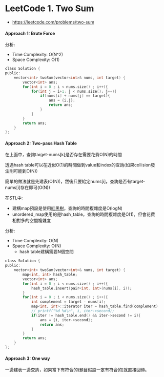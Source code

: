 # LeetCode 1. Two Sum
- https://leetcode.com/problems/two-sum
#### Approach 1: Brute Force
分析:
- Time Complexity: O(N^2)
- Space Complexity: O(1)


``` c
class Solution {
public:
    vector<int> twoSum(vector<int>& nums, int target) {
        vector<int> ans;
        for(int i = 0 ; i < nums.size() ; i++){
            for(int j = i+1; j < nums.size(); j++){
                if(nums[i] + nums[j] == target){
                    ans = {i,j};
                    return ans;
                }
            }
        }
        return ans;
    }
};
```

#### Approach 2: Two-pass Hash Table
在上面中，查詢target-nums[k]是否存在需要花費O(N)的時間

透過hash table可以在近似O(1)的時間做到value和index的查詢(如果collision發生則可能到O(N))

簡單的做法就是先建表(O(N))，然後只要給定nums[i]，查詢是否有target-nums[i]存在即可(O(N))

在STL中:
- 建構map預設是使用[紅黑樹](https://www.youtube.com/watch?v=-GAGKRDRP1M)，查詢的時間複雜度是O(logN)
- unordered_map使用的是hash_table，查詢的時間複雜度是O(1)，但會花費相對多的空間複雜度

分析:
- Time Complexity: O(N)
- Space Complexity: O(N)
  - hash table建構需要N個空間   

``` c
class Solution {
public:
    vector<int> twoSum(vector<int>& nums, int target) {
        map<int, int> hash_table;
        vector<int> ans;
        for(int i = 0 ; i < nums.size() ; i++){
            hash_table.insert(pair<int, int>(nums[i], i));
        }
        for(int i = 0 ; i < nums.size() ; i++){
            int complement = target - nums[i];
            map<int, int>::iterator iter = hash_table.find(complement);
            // printf("%d %d\n", i, iter->second);
            if(iter != hash_table.end() && iter->second != i){
                ans = {i, iter->second};
                return ans;
            }
        }
        return ans;
    }
};
```

#### Approach 3: One way
一邊建表一邊查詢，如果當下有符合的(題目假設一定有符合的)就直接回傳。
